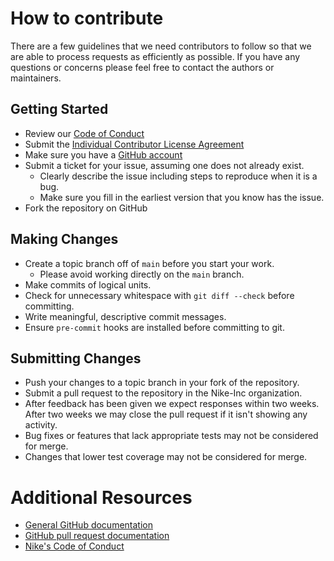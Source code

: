 # How to contribute

There are a few guidelines that we need contributors to follow so that we are able to process requests as efficiently as possible. If you have any questions or concerns please feel free to contact the authors or maintainers.

## Getting Started

* Review our [Code of Conduct](https://github.com/Nike-Inc/nike-inc.github.io/blob/master/CONDUCT.md)
* Submit the [Individual Contributor License Agreement](https://www.clahub.com/agreements/Nike-Inc/nike-inc.github.io)
* Make sure you have a [GitHub account](https://github.com/signup/free)
* Submit a ticket for your issue, assuming one does not already exist.
  * Clearly describe the issue including steps to reproduce when it is a bug.
  * Make sure you fill in the earliest version that you know has the issue.
* Fork the repository on GitHub

## Making Changes

* Create a topic branch off of `main` before you start your work.
  * Please avoid working directly on the `main` branch.
* Make commits of logical units.
* Check for unnecessary whitespace with `git diff --check` before committing.
* Write meaningful, descriptive commit messages.
* Ensure `pre-commit` hooks are installed before committing to git.

## Submitting Changes

* Push your changes to a topic branch in your fork of the repository.
* Submit a pull request to the repository in the Nike-Inc organization.
* After feedback has been given we expect responses within two weeks. After two weeks we may close the pull request if it isn't showing any activity.
* Bug fixes or features that lack appropriate tests may not be considered for merge.
* Changes that lower test coverage may not be considered for merge.

# Additional Resources

* [General GitHub documentation](https://help.github.com/)
* [GitHub pull request documentation](https://help.github.com/categories/collaborating-with-issues-and-pull-requests/)
* [Nike's Code of Conduct](https://github.com/Nike-Inc/nike-inc.github.io/blob/master/CONDUCT.md)
